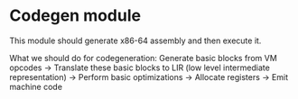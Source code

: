 # Codegen module

This module should generate x86-64 assembly and then execute it.

What we should do for codegeneration: 
Generate basic blocks from VM opcodes -> Translate these basic blocks to LIR (low level intermediate representation) -> 
Perform basic optimizations -> Allocate registers -> Emit machine code
